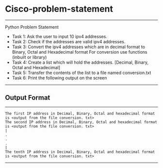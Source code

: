 # Cisco-problem-statement
---
Python Problem Statement 
- Task 1: Ask the user to input 10 ipv4 addresses. 
- Task 2: Check if the addresses are valid ipv4 addresses. 
- Task 3: Convert the ipv4 addresses which are in decimal format to Binary, Octal and Hexadecimal format For conversion use functions (inbuilt or library) 
- Task 4: Create a list which will hold the addresses. [Decimal, Binary, Octal and Hexadecimal] 
- Task 5: Transfer the contents of the list to a file named conversion.txt
- Task 6: Print the following output on the screen 
--------------------------------------------------------------------------------------
## Output Format
---
```text
The first IP address in Decimal, Binary, Octal and hexadecimal format is <output from the file conversion. txt>  
The second IP address in Decimal, Binary, Octal and hexadecimal format is <output from the file conversion. txt>  
|  
.  
.  
.  
|  
The tenth IP address in Decimal, Binary, Octal and hexadecimal format is <output from the file conversion. txt>
```
-----------------------------------------------------------------------------------------
